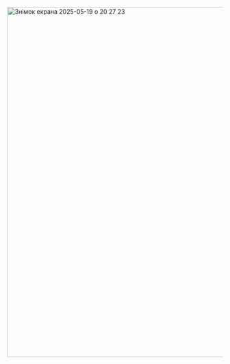 <img width="817" alt="Знімок екрана 2025-05-19 о 20 27 23" src="https://github.com/user-attachments/assets/1eea1abf-b580-4549-b769-fbfd3fcd68fb" />
